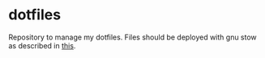 # dotfiles

Repository to manage my dotfiles. Files should be deployed with gnu stow as described in [this](http://brandon.invergo.net/news/2012-05-26-using-gnu-stow-to-manage-your-dotfiles.html).

